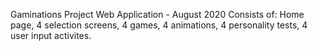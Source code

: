 Gaminations Project Web Application - August 2020
Consists of: Home page, 4 selection screens, 4 games, 4 animations, 4 personality tests, 4 user input activites. 
